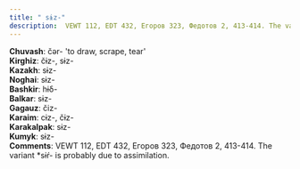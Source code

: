 ```yaml
---
title: " sɨz-"
description:  VEWT 112, EDT 432, Егоров 323, Федотов 2, 413-414. The variant *sɨŕ- is probably due to assimilation.
---
```


<strong>Chuvash</strong>:  čǝr- 'to draw, scrape, tear'<br>
<strong>Kirghiz</strong>:  čɨz-, sɨz-<br>
<strong>Kazakh</strong>:  sɨz-<br>
<strong>Noghai</strong>:  sɨz-<br>
<strong>Bashkir</strong>:  hɨδ-<br>
<strong>Balkar</strong>:  sɨz-<br>
<strong>Gagauz</strong>:  čiz-<br>
<strong>Karaim</strong>:  cɨz-, čɨz-<br>
<strong>Karakalpak</strong>:  sɨz-<br>
<strong>Kumyk</strong>:  sɨz-<br>
<strong>Comments</strong>:  VEWT 112, EDT 432, Егоров 323, Федотов 2, 413-414. The variant *sɨŕ- is probably due to assimilation.<br>


